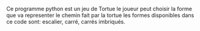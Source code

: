 Ce programme python est un jeu de Tortue 
le joueur peut choisir la forme que va representer le chemin fait par la tortue 
les formes disponibles dans ce code sont: escalier, carré, carrés imbriqués.
